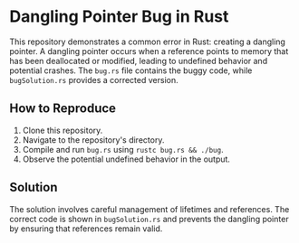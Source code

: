 # Dangling Pointer Bug in Rust

This repository demonstrates a common error in Rust: creating a dangling pointer.  A dangling pointer occurs when a reference points to memory that has been deallocated or modified, leading to undefined behavior and potential crashes. The `bug.rs` file contains the buggy code, while `bugSolution.rs` provides a corrected version.

## How to Reproduce

1. Clone this repository.
2. Navigate to the repository's directory.
3. Compile and run `bug.rs` using `rustc bug.rs && ./bug`.
4. Observe the potential undefined behavior in the output.

## Solution

The solution involves careful management of lifetimes and references. The correct code is shown in `bugSolution.rs` and prevents the dangling pointer by ensuring that references remain valid.